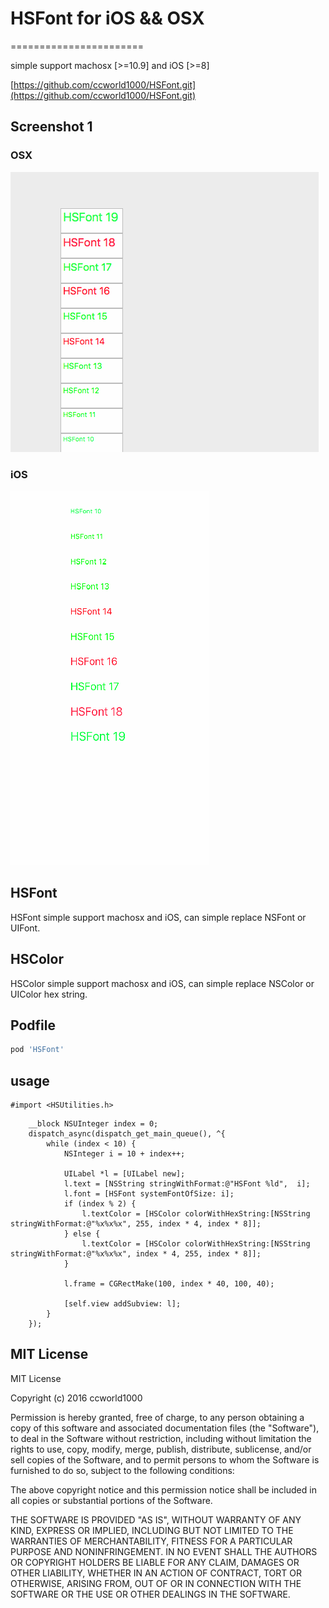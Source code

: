 
# HSFont for iOS && OSX
=======================

simple support machosx [>=10.9] and iOS [>=8]

[https://github.com/ccworld1000/HSFont.git](https://github.com/ccworld1000/HSFont.git)

## Screenshot 1

### OSX
![HSFont HSFontMac Screenshot](HSFontMac.gif)

### iOS
![HSFont HSFontiOS Screenshot](HSFontiOS.gif)

## HSFont
HSFont simple support machosx and iOS, can simple replace NSFont or UIFont.

## HSColor
HSColor simple support machosx and iOS, can simple replace NSColor or UIColor hex string.

## Podfile

```ruby
pod 'HSFont'
```

## usage
```obj-c
#import <HSUtilities.h>
```
```obj-c
    __block NSUInteger index = 0;
    dispatch_async(dispatch_get_main_queue(), ^{
        while (index < 10) {
            NSInteger i = 10 + index++;
            
            UILabel *l = [UILabel new];
            l.text = [NSString stringWithFormat:@"HSFont %ld",  i];
            l.font = [HSFont systemFontOfSize: i];
            if (index % 2) {
                l.textColor = [HSColor colorWithHexString:[NSString stringWithFormat:@"%x%x%x", 255, index * 4, index * 8]];
            } else {
                l.textColor = [HSColor colorWithHexString:[NSString stringWithFormat:@"%x%x%x", index * 4, 255, index * 8]];
            }
            
            l.frame = CGRectMake(100, index * 40, 100, 40);
            
            [self.view addSubview: l];
        }
    });
```

## MIT License
MIT License

Copyright (c) 2016 ccworld1000

Permission is hereby granted, free of charge, to any person obtaining a copy
of this software and associated documentation files (the "Software"), to deal
in the Software without restriction, including without limitation the rights
to use, copy, modify, merge, publish, distribute, sublicense, and/or sell
copies of the Software, and to permit persons to whom the Software is
furnished to do so, subject to the following conditions:

The above copyright notice and this permission notice shall be included in all
copies or substantial portions of the Software.

THE SOFTWARE IS PROVIDED "AS IS", WITHOUT WARRANTY OF ANY KIND, EXPRESS OR
IMPLIED, INCLUDING BUT NOT LIMITED TO THE WARRANTIES OF MERCHANTABILITY,
FITNESS FOR A PARTICULAR PURPOSE AND NONINFRINGEMENT. IN NO EVENT SHALL THE
AUTHORS OR COPYRIGHT HOLDERS BE LIABLE FOR ANY CLAIM, DAMAGES OR OTHER
LIABILITY, WHETHER IN AN ACTION OF CONTRACT, TORT OR OTHERWISE, ARISING FROM,
OUT OF OR IN CONNECTION WITH THE SOFTWARE OR THE USE OR OTHER DEALINGS IN THE
SOFTWARE.

